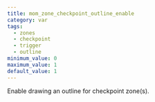 ```yaml
---
title: mom_zone_checkpoint_outline_enable
category: var
tags:
  - zones
  - checkpoint
  - trigger
  - outline
minimum_value: 0
maximum_value: 1
default_value: 1
---
```


Enable drawing an outline for checkpoint zone(s).